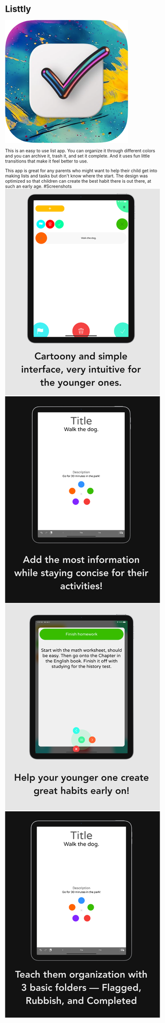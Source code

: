 # Listtly
![App Icon](https://github.com/Aries-Sciences-LLC/Listtly/blob/master/iOS%20icons%20(App%20Icon)/RoundedIcon.png)

This is an easy to use list app. You can organize it through different colors and you can archive it, trash it, and set it complete. And it uses fun little transitions that make it feel better to use.

This app is great for any parents who might want to help their child get into making lists and tasks but don't know where the start. The design was optimized so that children can create the best habit there is out there, at such an early age.
#Screenshots
![Screen Shot 1](https://github.com/Aries-Sciences-LLC/Listtly/blob/master/ScreenShots/iPad/page1.png)
![Screen Shot 2](https://github.com/Aries-Sciences-LLC/Listtly/blob/master/ScreenShots/iPad/page2.png)
![Screen Shot 3](https://github.com/Aries-Sciences-LLC/Listtly/blob/master/ScreenShots/iPad/page3.png)
![Screen Shot 4](https://github.com/Aries-Sciences-LLC/Listtly/blob/master/ScreenShots/iPad/page4.png)
